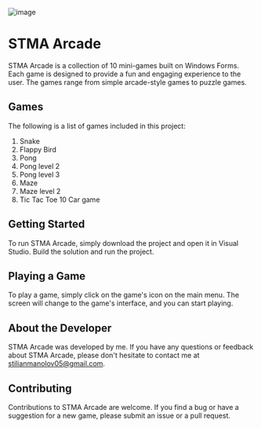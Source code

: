 
![image](https://user-images.githubusercontent.com/80035053/151930873-ab788e07-437b-4a27-a9bc-7ceb54827440.png)

# STMA Arcade

STMA Arcade is a collection of 10 mini-games built on Windows Forms. Each game is designed to provide a fun and engaging experience to the user. The games range from simple arcade-style games to puzzle games.

## Games

The following is a list of games included in this project:

1. Snake
2. Flappy Bird
3. Pong
5. Pong level 2
6. Pong level 3
7. Maze
8. Maze level 2
9. Tic Tac Toe
10 Car game 
## Getting Started

To run STMA Arcade, simply download the project and open it in Visual Studio. Build the solution and run the project.

## Playing a Game

To play a game, simply click on the game's icon on the main menu. The screen will change to the game's interface, and you can start playing.

## About the Developer

STMA Arcade was developed by me. If you have any questions or feedback about STMA Arcade, please don't hesitate to contact me at stilianmanolov05@gmail.com.

## Contributing

Contributions to STMA Arcade are welcome. If you find a bug or have a suggestion for a new game, please submit an issue or a pull request.


